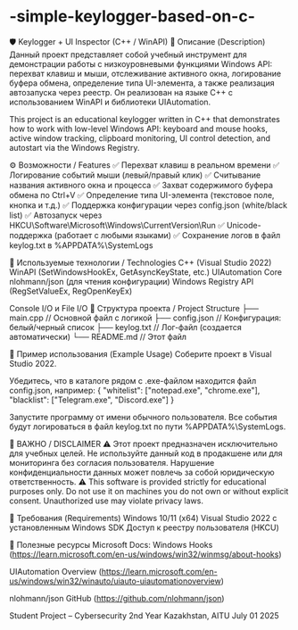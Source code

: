 # -simple-keylogger-based-on-c-

🛡️ Keylogger + UI Inspector (C++ / WinAPI)
📌 Описание (Description)
Данный проект представляет собой учебный инструмент для демонстрации работы с низкоуровневыми функциями Windows API: перехват клавиш и мыши, отслеживание активного окна, логирование буфера обмена, определение типа UI-элемента, а также реализация автозапуска через реестр. Он реализован на языке C++ с использованием WinAPI и библиотеки UIAutomation.

This project is an educational keylogger written in C++ that demonstrates how to work with low-level Windows API: keyboard and mouse hooks, active window tracking, clipboard monitoring, UI control detection, and autostart via the Windows Registry.

⚙️ Возможности / Features
✅ Перехват клавиш в реальном времени
✅ Логирование событий мыши (левый/правый клик)
✅ Считывание названия активного окна и процесса
✅ Захват содержимого буфера обмена по Ctrl+V
✅ Определение типа UI-элемента (текстовое поле, кнопка и т.д.)
✅ Поддержка конфигурации через config.json (white/black list)
✅ Автозапуск через HKCU\Software\Microsoft\Windows\CurrentVersion\Run
✅ Unicode-поддержка (работает с любыми языками)
✅ Сохранение логов в файл keylog.txt в %APPDATA%\SystemLogs

🔧 Используемые технологии / Technologies
C++ (Visual Studio 2022)
WinAPI (SetWindowsHookEx, GetAsyncKeyState, etc.)
UIAutomation Core
nlohmann/json (для чтения конфигурации)
Windows Registry API (RegSetValueEx, RegOpenKeyEx)

Console I/O и File I/O
📁 Структура проекта / Project Structure
├── main.cpp                // Основной файл с логикой
├── config.json             // Конфигурация: белый/черный список
├── keylog.txt              // Лог-файл (создается автоматически)
└── README.md               // Этот файл

🧪 Пример использования (Example Usage)
Соберите проект в Visual Studio 2022.


Убедитесь, что в каталоге рядом с .exe-файлом находится файл config.json, например:
{
  "whitelist": ["notepad.exe", "chrome.exe"],
  "blacklist": ["Telegram.exe", "Discord.exe"]
}

Запустите программу от имени обычного пользователя.
Все события будут логироваться в файл keylog.txt по пути %APPDATA%\SystemLogs.


🚨 ВАЖНО / DISCLAIMER
⚠️ Этот проект предназначен исключительно для учебных целей. Не используйте данный код в продакшене или для мониторинга без согласия пользователя. Нарушение конфиденциальности данных может повлечь за собой юридическую ответственность.
⚠️ This software is provided strictly for educational purposes only. Do not use it on machines you do not own or without explicit consent. Unauthorized use may violate privacy laws.

📌 Требования (Requirements)
Windows 10/11 (x64)
Visual Studio 2022 с установленным Windows SDK
Доступ к реестру пользователя (HKCU)

🧠 Полезные ресурсы
Microsoft Docs: Windows Hooks (https://learn.microsoft.com/en-us/windows/win32/winmsg/about-hooks)

UIAutomation Overview (https://learn.microsoft.com/en-us/windows/win32/winauto/uiauto-uiautomationoverview)

nlohmann/json GitHub (https://github.com/nlohmann/json)

Student Project – Cybersecurity 2nd Year
Kazakhstan, AITU
July 01 2025

